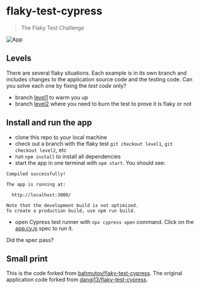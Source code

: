 # flaky-test-cypress

> The Flaky Test Challenge

![App](./images/app.png)

## Levels

There are several flaky situations. Each example is in its own branch and includes changes to the application source code and the testing code. Can you solve each one by fixing the _test code_ only?

- branch [level1](https://github.com/bahmutov/flaky-test-cypress/tree/level1) to warm you up
- branch [level2](https://github.com/bahmutov/flaky-test-cypress/tree/level2) where you need to burn the test to prove it is flaky or not

## Install and run the app

- clone this repo to your local machine
- check out a branch with the flaky test `git checkout level1`, `git checkout level2`, etc
- run `npm install` to install all dependencies
- start the app in one terminal with `npm start`. You should see:

```
Compiled successfully!

The app is running at:

  http://localhost:3000/

Note that the development build is not optimized.
To create a production build, use npm run build.
```

- open Cypress test runner with `npx cypress open` command. Click on the [app.cy.js](./cypress/e2e/app.cy.js) spec to run it.

Did the spec pass?

## Small print

This is the code forked from [bahmutov/flaky-test-cypress](https://github.com/bahmutov/flaky-test-cypress).
The original application code forked from [dangi13/flaky-test-cypress](https://github.com/dangi13/flaky-test-cypress).
